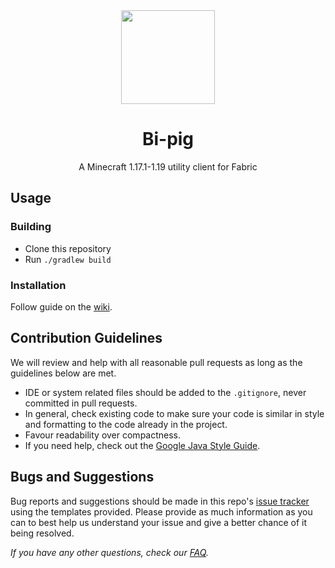 <div align="center">
  <img src="![](src/main/resources/assets/mathax/textures/icons/icon.png)" width="150" height="150">
</div>

<h1 align="center">
  Bi-pig
</h1>

<p align="center">
    A Minecraft 1.17.1-1.19 utility client for Fabric
</p>

[//]: # (<div align="center">)

[//]: # (    <a href="https://meteorclient.com"><img src="https://img.shields.io/badge/Meteor%20Client-Fork-e64c65"></a>)

[//]: # (    <br>)

[//]: # (    <a href="https://mathaxclient.xyz/Discord"><img src="https://img.shields.io/discord/823286525402939402?logo=discord" alt="Discord"/></a>)

[//]: # (    <br><br>)

[//]: # (    <img src="https://img.shields.io/github/last-commit/MatHax/Client" alt="GitHub last commit"/>)

[//]: # (    <img src="https://img.shields.io/github/commit-activity/w/MatHax/Client" alt="GitHub commit activity"/>)

[//]: # (    <br>)

[//]: # (    <img src="https://img.shields.io/github/languages/code-size/MatHax/Client" alt="GitHub code size in bytes"/>)

[//]: # (    <img src="https://tokei.rs/b1/github/MatHax/Client" alt="GitHub lines of code"/>)

[//]: # (    <img src="https://img.shields.io/github/contributors/MatHax/Client" alt="GitHub contributors"/>)

[//]: # (</div>)

## Usage

### Building
- Clone this repository
- Run `./gradlew build`

### Installation
Follow guide on the [wiki](https://github.com/MatHax/Client/wiki/Installation).

## Contribution Guidelines

We will review and help with all reasonable pull requests as long as the guidelines below are met.

- IDE or system related files should be added to the `.gitignore`, never committed in pull requests.
- In general, check existing code to make sure your code is similar in style and formatting to the code already in the project.
- Favour readability over compactness.
- If you need help, check out the [Google Java Style Guide](https://google.github.io/styleguide/javaguide.html).

## Bugs and Suggestions
Bug reports and suggestions should be made in this repo's [issue tracker](https://github.com/MatHax/Client/issues) using the templates provided. Please provide as much information as you can to best help us understand your issue and give a better chance of it being resolved.

*If you have any other questions, check our [FAQ](https://mathaxclient.xyz/FAQ).*
